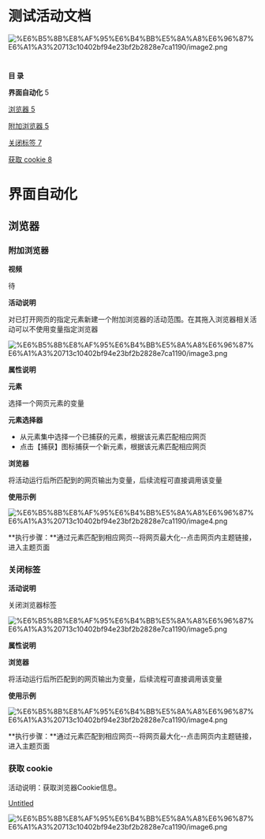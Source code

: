 # 测试活动文档

![%E6%B5%8B%E8%AF%95%E6%B4%BB%E5%8A%A8%E6%96%87%E6%A1%A3%20713c10402bf94e23bf2b2828e7ca1190/image2.png](%E6%B5%8B%E8%AF%95%E6%B4%BB%E5%8A%A8%E6%96%87%E6%A1%A3%20713c10402bf94e23bf2b2828e7ca1190/image2.png)

# 

**目 录**

**界面自动化** 5

[浏览器 5](\l)

[附加浏览器 5](\l)

[关闭标签 7](\l)

[获取 cookie 8](\l)

# **界面自动化**

## 浏览器

### 附加浏览器

**视频**

待

**活动说明**

对已打开网页的指定元素新建一个附加浏览器的活动范围。在其拖入浏览器相关活动可以不使用变量指定浏览器

![%E6%B5%8B%E8%AF%95%E6%B4%BB%E5%8A%A8%E6%96%87%E6%A1%A3%20713c10402bf94e23bf2b2828e7ca1190/image3.png](%E6%B5%8B%E8%AF%95%E6%B4%BB%E5%8A%A8%E6%96%87%E6%A1%A3%20713c10402bf94e23bf2b2828e7ca1190/image3.png)

**属性说明**

**元素**

选择一个网页元素的变量

**元素选择器**

- 从元素集中选择一个已捕获的元素，根据该元素匹配相应网页
- 点击【捕获】图标捕获一个新元素，根据该元素匹配相应网页

**浏览器**

将活动运行后所匹配到的网页输出为变量，后续流程可直接调用该变量

**使用示例**

![%E6%B5%8B%E8%AF%95%E6%B4%BB%E5%8A%A8%E6%96%87%E6%A1%A3%20713c10402bf94e23bf2b2828e7ca1190/image4.png](%E6%B5%8B%E8%AF%95%E6%B4%BB%E5%8A%A8%E6%96%87%E6%A1%A3%20713c10402bf94e23bf2b2828e7ca1190/image4.png)

**执行步骤：**通过元素匹配到相应网页--将网页最大化--点击网页内主题链接，进入主题页面

### 关闭标签

**活动说明**

关闭浏览器标签

![%E6%B5%8B%E8%AF%95%E6%B4%BB%E5%8A%A8%E6%96%87%E6%A1%A3%20713c10402bf94e23bf2b2828e7ca1190/image5.png](%E6%B5%8B%E8%AF%95%E6%B4%BB%E5%8A%A8%E6%96%87%E6%A1%A3%20713c10402bf94e23bf2b2828e7ca1190/image5.png)

**属性说明**

**浏览器**

将活动运行后所匹配到的网页输出为变量，后续流程可直接调用该变量

**使用示例**

![%E6%B5%8B%E8%AF%95%E6%B4%BB%E5%8A%A8%E6%96%87%E6%A1%A3%20713c10402bf94e23bf2b2828e7ca1190/image4.png](%E6%B5%8B%E8%AF%95%E6%B4%BB%E5%8A%A8%E6%96%87%E6%A1%A3%20713c10402bf94e23bf2b2828e7ca1190/image4.png)

**执行步骤：**通过元素匹配到相应网页--将网页最大化--点击网页内主题链接，进入主题页面

### 获取 cookie

活动说明：获取浏览器Cookie信息。

[Untitled](https://www.notion.so/cceaa1058b8c4e9db59924a68db0760e)

![%E6%B5%8B%E8%AF%95%E6%B4%BB%E5%8A%A8%E6%96%87%E6%A1%A3%20713c10402bf94e23bf2b2828e7ca1190/image6.png](%E6%B5%8B%E8%AF%95%E6%B4%BB%E5%8A%A8%E6%96%87%E6%A1%A3%20713c10402bf94e23bf2b2828e7ca1190/image6.png)